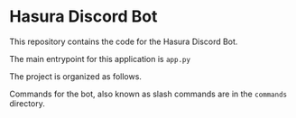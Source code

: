 # Hasura Discord Bot

This repository contains the code for the Hasura Discord Bot.

The main entrypoint for this application is `app.py`

The project is organized as follows.

Commands for the bot, also known as slash commands are in the `commands` directory.
